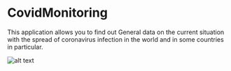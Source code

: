 # CovidMonitoring
This application allows you to find out General data on the current situation with the spread of coronavirus infection in the world and in some countries in particular.

![alt text](customized_firstHW.jpg "Кастомизированный экран")
